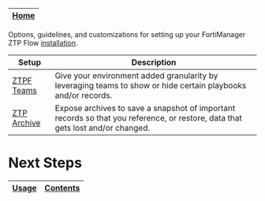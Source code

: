 | [Home](../../README.md) |
|-------------------------|

Options, guidelines, and customizations for setting up your FortiManager ZTP Flow [installation](../setup.md).

| Setup | Description |
| ----- | ----------- |
| [ZTPF Teams](./ztpf-teams/README.md) | Give your environment added granularity by leveraging teams to show or hide certain playbooks and/or records. |
| [ZTP Archive](./ztp-archive/README.md) | Expose archives to save a snapshot of important records so that you reference, or restore, data that gets lost and/or changed. |

 # Next Steps

| [Usage](./usage.md) | [Contents](./contents.md) |
|--------------------------|--------------------------------|